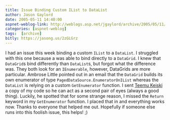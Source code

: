 ```yaml
---
title: Issue Binding Custom IList to DataList
author: Jason Gaylord
date: 2005-05-11 14:40:00
aspnet-weblog-link: http://weblogs.asp.net/jgaylord/archive/2005/05/11/406508.aspx
categories: [aspnet-weblog]
tags:  [archive]
bitly: https://jasong.us/2zGLGrz
---
```


I had an issue this week binding a custom `IList` to a `DataList`. I struggled with this one because a was able to bind directly to a `DataGrid`. I knew that `DataGrid`s bind differently than `DataList`s, but forgot what the difference was. They both look for an `IEnumerable`, however, DataGrids are more particular. Ambrose Little pointed out in an email that the `DataGrid` builds its own enumerator of type `PagedDataSource.EnumeratorOnIList` whereas the `DataList` is relying on a custom `GetEnumerator` function. I sent [Teemu Keiski](http://blogs.aspadvice.com/joteke/archive/2005/05/11/3529.aspx) a copy of my code so he can act as a second pair of eyes (always a good thing). Luckily, he spotted that for some strange reason, I missed the `Return` keyword in my `GetEnumerator` function. I placed that in and everything works now. Thanks to everyone that helped me out. Hopefully if someone else runs into this foolish issue, this helps! ;)